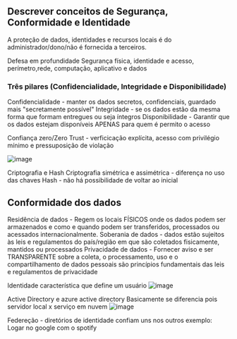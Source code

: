 ## Descrever conceitos de Segurança, Conformidade e Identidade

A proteção de dados, identidades e recursos locais é do administrador/dono/não é fornecida a terceiros.

Defesa em profundidade 
Segurança física, identidade e acesso, perímetro,rede, computação, aplicativo e dados

### Três pilares (Confidencialidade, Integridade e Disponibilidade)
Confidencialidade - manter os dados secretos, confidenciais, guardado mais "secretamente possível"
Integridade - se os dados estão da mesma forma que formam entregues ou seja íntegros 
Disponibilidade - Garantir que os dados estejam disponíveis APENAS para quem é permito o acesso

Confiança zero/Zero Trust - verficicação explícita, acesso com privilégio mínimo e pressuposição de violação

![image](https://github.com/mariannaariel/SecurityGirls/assets/49196442/8be7f350-40bd-4c97-8ee0-e32267b4165c)

Criptografia e Hash 
Criptografia simétrica e assimétrica - diferença no uso das chaves 
Hash - não há possibilidade de voltar ao inicial

## Conformidade dos dados
Residência de dados - Regem os locais FÍSICOS onde os dados podem ser armazenados e como e quando podem ser transferidos, processados ou acessados internacionalmente.
Soberania de dados - dados estão sujeitos às leis e regulamentos do país/região em que são coletados fisicamente, mantidos ou processados 
Privacidade de dados - Fornecer aviso e ser TRANSPARENTE sobre a coleta, o processamento, uso e o compartilhamento de dados pessoais são princípios fundamentais das leis e regulamentos de privacidade

Identidade característica que define um usuário 
![image](https://github.com/mariannaariel/SecurityGirls/assets/49196442/f1b4fd32-f4cf-40d5-bf85-b07b37d6f85b)

Active Directory e azure active directory 
Basicamente se diferencia pois servidor local x serviço em nuvem
![image](https://github.com/mariannaariel/SecurityGirls/assets/49196442/25dc8aa2-9112-43ce-b825-c19f01eabaa9)

Federeção - diretórios de identidade confiam uns nos outros exemplo: Logar no google com o spotify
